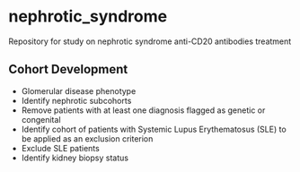 # nephrotic_syndrome
Repository for study on nephrotic syndrome anti-CD20 antibodies treatment

Cohort Development
---
* Glomerular disease phenotype
* Identify nephrotic subcohorts
* Remove patients with at least one diagnosis flagged as genetic or congenital
* Identify cohort of patients with Systemic Lupus Erythematosus (SLE) to be applied as an exclusion criterion
* Exclude SLE patients
* Identify kidney biopsy status
